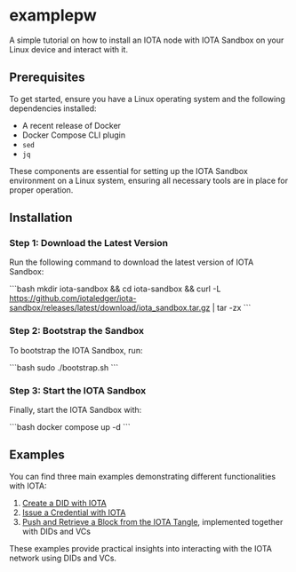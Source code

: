 # examplepw

A simple tutorial on how to install an IOTA node with IOTA Sandbox on your Linux device and interact with it.

## Prerequisites

To get started, ensure you have a Linux operating system and the following dependencies installed:

- A recent release of Docker
- Docker Compose CLI plugin
- `sed`
- `jq`

These components are essential for setting up the IOTA Sandbox environment on a Linux system, ensuring all necessary tools are in place for proper operation.

## Installation

### Step 1: Download the Latest Version

Run the following command to download the latest version of IOTA Sandbox:

\`\`\`bash
mkdir iota-sandbox && cd iota-sandbox && curl -L https://github.com/iotaledger/iota-sandbox/releases/latest/download/iota_sandbox.tar.gz | tar -zx
\`\`\`

### Step 2: Bootstrap the Sandbox

To bootstrap the IOTA Sandbox, run:

\`\`\`bash
sudo ./bootstrap.sh
\`\`\`

### Step 3: Start the IOTA Sandbox

Finally, start the IOTA Sandbox with:

\`\`\`bash
docker compose up -d
\`\`\`

## Examples

You can find three main examples demonstrating different functionalities with IOTA:

1. [Create a DID with IOTA](https://github.com/Allevs01/examplepw/blob/main/examplepw/src/createdid.rs)
2. [Issue a Credential with IOTA](https://github.com/Allevs01/examplepw/blob/main/examplepw/src/issuevc.rs)
3. [Push and Retrieve a Block from the IOTA Tangle](https://github.com/Allevs01/examplepw/blob/main/examplepw/src/pushandretrieve.rs), implemented together with DIDs and VCs

These examples provide practical insights into interacting with the IOTA network using DIDs and VCs.

